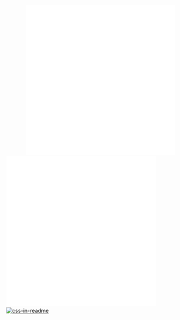 <div align="center">
    <img src="example.svg" width="400" height="400" alt="css-in-readme">
</div>
<div>
   <a href="https://www.linkedin.com/in/alvaro-salis/">
        <img src="linkedin-bagde.svg" width="400" height="400" alt="css-in-readme">
    </a>
     <a href="mailto:contacto@alvaro.salis.com">
        <img src="email-bagde.svg" width="400" height="400" alt="css-in-readme">
    </a>
</div>

